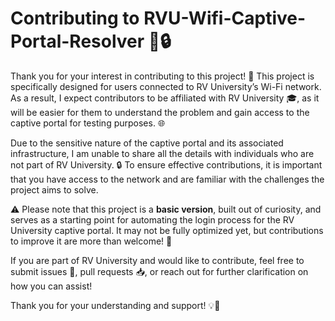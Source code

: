 # Contributing to RVU-Wifi-Captive-Portal-Resolver 🤝🔒

Thank you for your interest in contributing to this project! 🚀 This project is specifically designed for users connected to RV University’s Wi-Fi network. As a result, I expect contributors to be affiliated with RV University 🎓, as it will be easier for them to understand the problem and gain access to the captive portal for testing purposes. 🌐

Due to the sensitive nature of the captive portal and its associated infrastructure, I am unable to share all the details with individuals who are not part of RV University. 🔒 To ensure effective contributions, it is important that you have access to the network and are familiar with the challenges the project aims to solve. 

⚠️ Please note that this project is a **basic version**, built out of curiosity, and serves as a starting point for automating the login process for the RV University captive portal. It may not be fully optimized yet, but contributions to improve it are more than welcome! 🙌

If you are part of RV University and would like to contribute, feel free to submit issues 🐞, pull requests 📥, or reach out for further clarification on how you can assist!

Thank you for your understanding and support! 💡🙏
